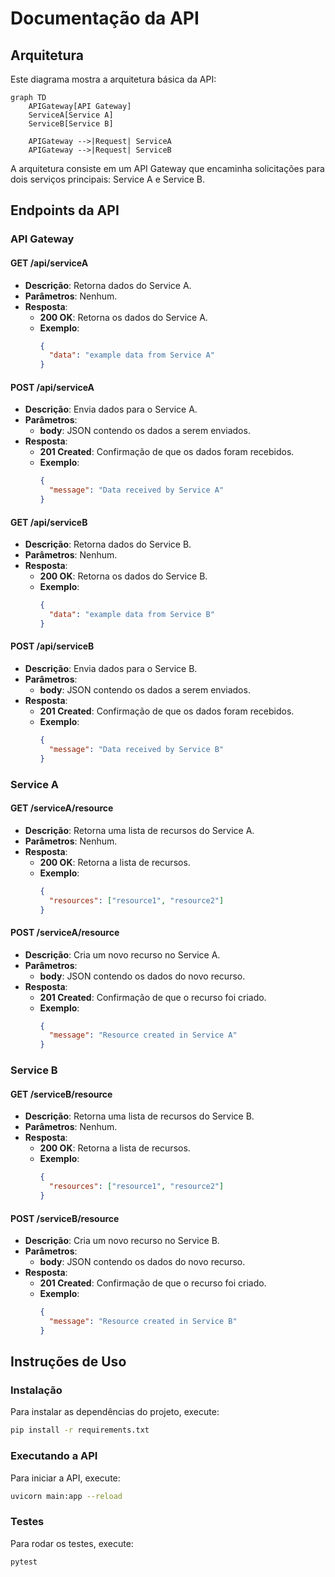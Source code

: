 # Documentação da API

## Arquitetura

Este diagrama mostra a arquitetura básica da API:

```mermaid
graph TD
    APIGateway[API Gateway]
    ServiceA[Service A]
    ServiceB[Service B]

    APIGateway -->|Request| ServiceA
    APIGateway -->|Request| ServiceB
```

A arquitetura consiste em um API Gateway que encaminha solicitações para dois serviços principais: Service A e Service B.

## Endpoints da API

### API Gateway

#### **GET /api/serviceA**

- **Descrição**: Retorna dados do Service A.
- **Parâmetros**: Nenhum.
- **Resposta**:
  - **200 OK**: Retorna os dados do Service A.
  - **Exemplo**:
    ```json
    {
      "data": "example data from Service A"
    }
    ```

#### **POST /api/serviceA**

- **Descrição**: Envia dados para o Service A.
- **Parâmetros**:
  - **body**: JSON contendo os dados a serem enviados.
- **Resposta**:
  - **201 Created**: Confirmação de que os dados foram recebidos.
  - **Exemplo**:
    ```json
    {
      "message": "Data received by Service A"
    }
    ```

#### **GET /api/serviceB**

- **Descrição**: Retorna dados do Service B.
- **Parâmetros**: Nenhum.
- **Resposta**:
  - **200 OK**: Retorna os dados do Service B.
  - **Exemplo**:
    ```json
    {
      "data": "example data from Service B"
    }
    ```

#### **POST /api/serviceB**

- **Descrição**: Envia dados para o Service B.
- **Parâmetros**:
  - **body**: JSON contendo os dados a serem enviados.
- **Resposta**:
  - **201 Created**: Confirmação de que os dados foram recebidos.
  - **Exemplo**:
    ```json
    {
      "message": "Data received by Service B"
    }
    ```

### Service A

#### **GET /serviceA/resource**

- **Descrição**: Retorna uma lista de recursos do Service A.
- **Parâmetros**: Nenhum.
- **Resposta**:
  - **200 OK**: Retorna a lista de recursos.
  - **Exemplo**:
    ```json
    {
      "resources": ["resource1", "resource2"]
    }
    ```

#### **POST /serviceA/resource**

- **Descrição**: Cria um novo recurso no Service A.
- **Parâmetros**:
  - **body**: JSON contendo os dados do novo recurso.
- **Resposta**:
  - **201 Created**: Confirmação de que o recurso foi criado.
  - **Exemplo**:
    ```json
    {
      "message": "Resource created in Service A"
    }
    ```

### Service B

#### **GET /serviceB/resource**

- **Descrição**: Retorna uma lista de recursos do Service B.
- **Parâmetros**: Nenhum.
- **Resposta**:
  - **200 OK**: Retorna a lista de recursos.
  - **Exemplo**:
    ```json
    {
      "resources": ["resource1", "resource2"]
    }
    ```

#### **POST /serviceB/resource**

- **Descrição**: Cria um novo recurso no Service B.
- **Parâmetros**:
  - **body**: JSON contendo os dados do novo recurso.
- **Resposta**:
  - **201 Created**: Confirmação de que o recurso foi criado.
  - **Exemplo**:
    ```json
    {
      "message": "Resource created in Service B"
    }
    ```

## Instruções de Uso

### Instalação

Para instalar as dependências do projeto, execute:

```sh
pip install -r requirements.txt
```

### Executando a API

Para iniciar a API, execute:

```sh
uvicorn main:app --reload
```

### Testes

Para rodar os testes, execute:

```sh
pytest
```
